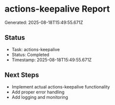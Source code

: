 # actions-keepalive Report

Generated: 2025-08-18T15:49:55.671Z

## Status
- Task: actions-keepalive
- Status: Completed
- Timestamp: 2025-08-18T15:49:55.671Z

## Next Steps
- Implement actual actions-keepalive functionality
- Add proper error handling
- Add logging and monitoring
